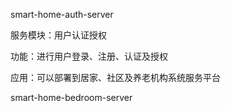 smart-home-auth-server

服务模块：用户认证授权

功能：进行用户登录、注册、认证及授权

应用：可以部署到居家、社区及养老机构系统服务平台

smart-home-bedroom-server

